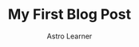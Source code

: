---
layout: ../../../layouts/ProductLayout.astro
title: 'My First Blog Post'
pubDate: 2022-07-01
description: 'This is the first post of my new Astro blog.'
author: 'Astro Learner'
image:
    url: '/images/camas/matrimonial-1.webp'
    alt: 'The Astro logo on a dark background with a pink glow.'
tags: ["astro", "blogging", "learning in public"]
---